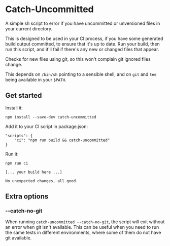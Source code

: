 # Catch-Uncommitted

A simple sh script to error if you have uncommitted or unversioned files in your current directory.

This is designed to be used in your CI process, if you have some generated build output committed, to
ensure that it's up to date. Run your build, then run this script, and it'll fail if there's any
new or changed files that appear.

Checks for new files using git, so this won't complain git ignored files change.

This depends on `/bin/sh` pointing to a sensible shell, and on `git` and `tee` being available
in your `$PATH`.

## Get started

Install it:

```
npm install --save-dev catch-uncommitted
```

Add it to your CI script in package.json:

```
"scripts": {
    "ci": "npm run build && catch-uncommitted"
}
```

Run it:

```
npm run ci

[... your build here ...]

No unexpected changes, all good.
```

## Extra options

### --catch-no-git

When running `catch-uncommitted --catch-no-git`, the script will exit without an
error when git isn't available. This can be useful when you need to run the same
tests in different environments, where some of them do not have git available.

